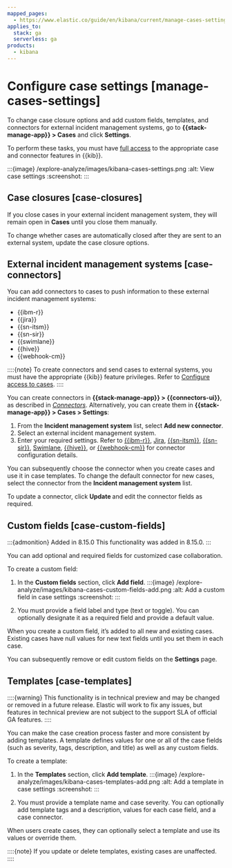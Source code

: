 ```yaml
---
mapped_pages:
  - https://www.elastic.co/guide/en/kibana/current/manage-cases-settings.html
applies_to:
  stack: ga
  serverless: ga
products:
  - kibana
---
```


# Configure case settings [manage-cases-settings]

To change case closure options and add custom fields, templates, and connectors for external incident management systems, go to **{{stack-manage-app}} > Cases** and click **Settings**.

To perform these tasks, you must have [full access](setup-cases.md) to the appropriate case and connector features in {{kib}}.

:::{image} /explore-analyze/images/kibana-cases-settings.png
:alt: View case settings
:screenshot:
:::

## Case closures [case-closures]

If you close cases in your external incident management system, they will remain open in **Cases** until you close them manually.

To change whether cases are automatically closed after they are sent to an external system, update the case closure options.

## External incident management systems [case-connectors]

You can add connectors to cases to push information to these external incident management systems:

* {{ibm-r}}
* {{jira}}
* {{sn-itsm}}
* {{sn-sir}}
* {{swimlane}}
* {{hive}}
* {{webhook-cm}}

::::{note}
To create connectors and send cases to external systems, you must have the appropriate {{kib}} feature privileges. Refer to [Configure access to cases](setup-cases.md).
::::

You can create connectors in **{{stack-manage-app}} > {{connectors-ui}}**, as described in [*Connectors*](../../../deploy-manage/manage-connectors.md). Alternatively, you can create them in **{{stack-manage-app}} > Cases > Settings**:

1. From the **Incident management system** list, select **Add new connector**.
2. Select an external incident management system.
3. Enter your required settings. Refer to [{{ibm-r}}](kibana://reference/connectors-kibana/resilient-action-type.md), [Jira](kibana://reference/connectors-kibana/jira-action-type.md), [{{sn-itsm}}](kibana://reference/connectors-kibana/servicenow-action-type.md), [{{sn-sir}}](kibana://reference/connectors-kibana/servicenow-sir-action-type.md), [Swimlane](kibana://reference/connectors-kibana/swimlane-action-type.md), [{{hive}}](kibana://reference/connectors-kibana/thehive-action-type.md), or [{{webhook-cm}}](kibana://reference/connectors-kibana/cases-webhook-action-type.md) for connector configuration details.

You can subsequently choose the connector when you create cases and use it in case templates. To change the default connector for new cases, select the connector from the **Incident management system** list.

To update a connector, click **Update <connector name>** and edit the connector fields as required.

## Custom fields [case-custom-fields]

:::{admonition} Added in 8.15.0
This functionality was added in 8.15.0.
:::

You can add optional and required fields for customized case collaboration.

To create a custom field:

1. In the **Custom fields** section, click **Add field**.
   :::{image} /explore-analyze/images/kibana-cases-custom-fields-add.png
   :alt: Add a custom field in case settings
   :screenshot:
   :::

2. You must provide a field label and type (text or toggle). You can optionally designate it as a required field and provide a default value.

When you create a custom field, it’s added to all new and existing cases. Existing cases have null values for new text fields until you set them in each case.

You can subsequently remove or edit custom fields on the **Settings** page.

## Templates [case-templates]

::::{warning}
This functionality is in technical preview and may be changed or removed in a future release. Elastic will work to fix any issues, but features in technical preview are not subject to the support SLA of official GA features.
::::

You can make the case creation process faster and more consistent by adding templates. A template defines values for one or all of the case fields (such as severity, tags, description, and title) as well as any custom fields.

To create a template:

1. In the **Templates** section, click **Add template**.
   :::{image} /explore-analyze/images/kibana-cases-templates-add.png
   :alt: Add a template in case settings
   :screenshot:
   :::

2. You must provide a template name and case severity. You can optionally add template tags and a description, values for each case field, and a case connector.

When users create cases, they can optionally select a template and use its values or override them.

::::{note}
If you update or delete templates, existing cases are unaffected.
::::
